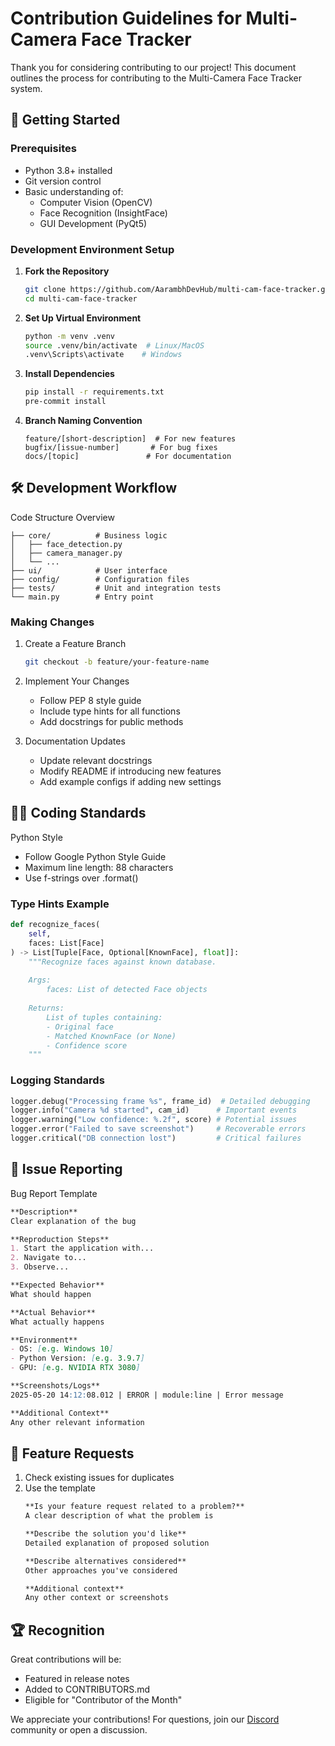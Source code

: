# Contribution Guidelines for Multi-Camera Face Tracker

Thank you for considering contributing to our project! This document outlines the process for contributing to the Multi-Camera Face Tracker system.

## 🏁 Getting Started

### Prerequisites
- Python 3.8+ installed
- Git version control
- Basic understanding of:
  - Computer Vision (OpenCV)
  - Face Recognition (InsightFace)
  - GUI Development (PyQt5)

### Development Environment Setup

1. **Fork the Repository**
   ```bash
   git clone https://github.com/AarambhDevHub/multi-cam-face-tracker.git
   cd multi-cam-face-tracker
   ```

2. **Set Up Virtual Environment**
    ```bash
    python -m venv .venv
    source .venv/bin/activate  # Linux/MacOS
    .venv\Scripts\activate    # Windows
    ```

3. **Install Dependencies**
    ```bash
    pip install -r requirements.txt
    pre-commit install
    ```

4. **Branch Naming Convention**
    ```
    feature/[short-description]  # For new features
    bugfix/[issue-number]       # For bug fixes
    docs/[topic]               # For documentation
    ```

## 🛠 Development Workflow
Code Structure Overview
```
├── core/          # Business logic
│   ├── face_detection.py
│   ├── camera_manager.py
│   └── ...
├── ui/            # User interface
├── config/        # Configuration files
├── tests/         # Unit and integration tests
└── main.py        # Entry point
```

### Making Changes
1. Create a Feature Branch
   ```bash
   git checkout -b feature/your-feature-name
   ```

2. Implement Your Changes
    - Follow PEP 8 style guide
    - Include type hints for all functions
    - Add docstrings for public methods

3. Documentation Updates
    - Update relevant docstrings
    - Modify README if introducing new features
    - Add example configs if adding new settings

## 🧑‍💻 Coding Standards
Python Style
 - Follow Google Python Style Guide
 - Maximum line length: 88 characters
 - Use f-strings over .format()

### Type Hints Example
```python
def recognize_faces(
    self, 
    faces: List[Face]
) -> List[Tuple[Face, Optional[KnownFace], float]]:
    """Recognize faces against known database.
    
    Args:
        faces: List of detected Face objects
        
    Returns:
        List of tuples containing:
        - Original face
        - Matched KnownFace (or None)
        - Confidence score
    """
```

### Logging Standards
```python
logger.debug("Processing frame %s", frame_id)  # Detailed debugging
logger.info("Camera %d started", cam_id)      # Important events
logger.warning("Low confidence: %.2f", score) # Potential issues
logger.error("Failed to save screenshot")     # Recoverable errors
logger.critical("DB connection lost")         # Critical failures
```

## 🐛 Issue Reporting
Bug Report Template
```markdown
**Description**
Clear explanation of the bug

**Reproduction Steps**
1. Start the application with...
2. Navigate to...
3. Observe...

**Expected Behavior**
What should happen

**Actual Behavior**
What actually happens

**Environment**
- OS: [e.g. Windows 10]
- Python Version: [e.g. 3.9.7]
- GPU: [e.g. NVIDIA RTX 3080]

**Screenshots/Logs**
2025-05-20 14:12:08.012 | ERROR | module:line | Error message

**Additional Context**
Any other relevant information
```

## 🌟 Feature Requests
1. Check existing issues for duplicates
2. Use the template
    ```markdown
    **Is your feature request related to a problem?**
    A clear description of what the problem is

    **Describe the solution you'd like**
    Detailed explanation of proposed solution

    **Describe alternatives considered**
    Other approaches you've considered

    **Additional context**
    Any other context or screenshots
    ```
    
## 🏆 Recognition
Great contributions will be:
 - Featured in release notes
 - Added to CONTRIBUTORS.md
 - Eligible for "Contributor of the Month"

We appreciate your contributions! For questions, join our [Discord](https://discord.gg/HDth6PfCnp) community or open a discussion.
